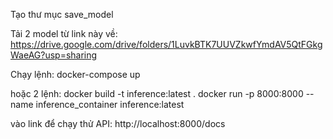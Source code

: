 Tạo thư mục save_model

Tải 2 model từ link này về:
https://drive.google.com/drive/folders/1LuvkBTK7UUVZkwfYmdAV5QtFGkgWaeAG?usp=sharing

Chạy lệnh:
docker-compose up

hoặc 2 lệnh:
docker build -t inference:latest .
docker run -p 8000:8000 --name inference_container inference:latest

vào link để chạy thử API:
http://localhost:8000/docs
